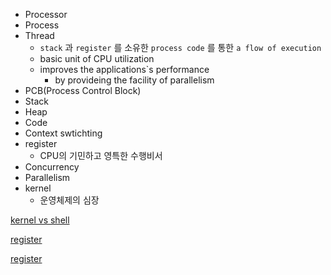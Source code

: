 - Processor
- Process
- Thread
  - `stack` 과 `register` 를 소유한 `process code` 를 통한 `a flow of execution`
  - basic unit of CPU utilization
  - improves the applications`s performance
    - by provideing the facility of parallelism
- PCB(Process Control Block)
- Stack
- Heap
- Code
- Context swtichting
- register
  - CPU의 기민하고 영특한 수행비서
- Concurrency
- Parallelism
- kernel
  - 운영체제의 심장

[kernel vs shell](https://jaguhiremath62.medium.com/difference-between-kernel-and-shell-718b3de15be6)

[register](http://itnovice1.blogspot.com/2019/08/blog-post_99.html)

[register](https://m.blog.naver.com/PostView.nhn?blogId=s2kiess&logNo=220228581865&proxyReferer=https:%2F%2Fwww.google.com%2F)

